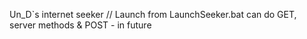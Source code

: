 Un_D`s internet seeker
// Launch from LaunchSeeker.bat
can do GET, server methods & POST - in future